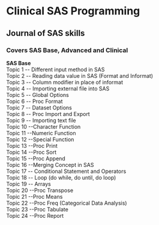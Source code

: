 # Clinical SAS Programming<br/>
## Journal of SAS skills<br/>
### Covers SAS Base, Advanced and Clinical<br/>
**SAS Base**<br/>
Topic 1 -- Different input method in SAS <br/>
Topic 2 -- Reading data value in SAS (Format and Informat) <br/>
Topic 3 -- Column modifier in place of informat <br/>
Topic 4 -- Importing external file into SAS <br/>
Topic 5 -- Global Options <br/>
Topic 6 -- Proc Format <br/>
Topic 7 -- Dataset Options <br/>
Topic 8 -- Proc Import and Export <br/>
Topic 9 -- Importing text file <br/>
Topic 10 --Character Function <br/>
Topic 11 --Numeric Function <br/>
Topic 12 --Special Function <br/>
Topic 13 --Proc Print <br/>
Topic 14 --Proc Sort <br/>
Topic 15 --Proc Append <br/>
Topic 16 --Merging Concept in SAS <br/>
Topic 17 -- Conditional Statement and Operators <br/>
Topic 18 -- Loop (do while, do until, do loop) <br/>
Topic 19 -- Arrays <br/>
Topic 20 --Proc Transpose <br/>
Topic 21 --Proc Means <br/>
Topic 22 --Proc Freq (Categorical Data Analysis) <br/>
Topic 23 --Proc Tabulate <br/>
Topic 24 --Proc Report <br/>

